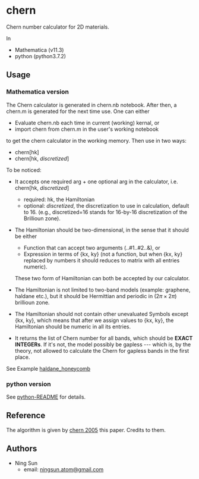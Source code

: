 # chern
Chern number calculator for 2D materials.

In 
* Mathematica (v11.3)
* python (python3.7.2)

## Usage

### Mathematica version

The Chern calculator is generated in chern.nb notebook. After then, a chern.m 
is generated for the next time use. One can either

* Evaluate chern.nb each time in current (working) kernal, or
* import chern from chern.m in the user's working notebook

to get the chern calculator in the working memory. Then use in two ways:

* chern[hk]
* chern[hk, *discretized*]

To be noticed:

* It accepts one required arg + one optional arg in the calculator, i.e. 
chern[hk, *discretized*]
    - required: hk, the Hamiltonian
    - optional: *discretized*, the discretization to use in calculation, default to 16.
      (e.g., discretized=16 stands for 16-by-16 discretization of the Brillioun zone).

* The Hamiltonian should be two-dimensional, in the sense that it should be either
    - Function that can accept two arguments (..#1..#2..&), or
    - Expression in terms of {kx, ky} (not a function, but when {kx, ky} replaced
    by numbers it should reduces to matrix with all entries numeric).

    These two form of Hamiltonian can both be accepted by our calculator.

* The Hamiltonian is not limited to two-band models (example: graphene, haldane etc.),
    but it should be Hermittian and periodic in ($2\pi\times2\pi$) brillioun zone.

* The Hamiltonian should not contain other unevaluated Symbols except {kx, ky},
    which means that after we assign values to {kx, ky}, the Hamiltonian should be
    numeric in all its entries.

* It returns the list of Chern number for all bands, which should be **EXACT
INTEGERs**. If it's not, the model possibly be gapless --- which is, by the 
theory, not allowed to calculate the Chern for gapless bands in the first place.

See Example [haldane_honeycomb](Mathematica/test_haldane.nb)

### python version

See [python-README](python/chern/README.md) for details.

        
## Reference

The algorithm is given by [chern 2005](
            https://journals.jps.jp/doi/10.1143/JPSJ.74.1674) this paper. 
Credits to them.


## Authors

* Ning Sun
    - email: ningsun.atom@gmail.com
